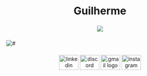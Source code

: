 <h1 align="center">Guilherme</h1>

###

<div align="center">
  <img src="https://profile-counter.glitch.me/GuizeraaaXyz/count.svg?"  />
</div>

###

<img src="[https://raw.githubusercontent.com/GuizeraaaXyz/GuizeraaaXyz/output/snake.svg](https://marketplace.visualstudio.com/items?itemName=deerawan.vscode-faker)" alt="#" />

###

<div align="center">
  <img src="https://raw.githubusercontent.com/maurodesouza/profile-readme-generator/master/src/assets/icons/social/linkedin/default.svg" width="52" height="40" alt="linkedin logo"  />
  <img src="https://raw.githubusercontent.com/maurodesouza/profile-readme-generator/master/src/assets/icons/social/discord/default.svg" width="52" height="40" alt="discord logo"  />
  <img src="https://raw.githubusercontent.com/maurodesouza/profile-readme-generator/master/src/assets/icons/social/gmail/default.svg" width="52" height="40" alt="gmail logo"  />
  <img src="https://raw.githubusercontent.com/maurodesouza/profile-readme-generator/master/src/assets/icons/social/instagram/default.svg" width="52" height="40" alt="instagram logo"  />
</div>

###
